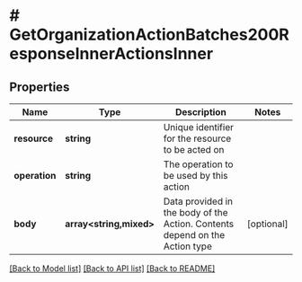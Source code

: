 # # GetOrganizationActionBatches200ResponseInnerActionsInner

## Properties

Name | Type | Description | Notes
------------ | ------------- | ------------- | -------------
**resource** | **string** | Unique identifier for the resource to be acted on |
**operation** | **string** | The operation to be used by this action |
**body** | **array<string,mixed>** | Data provided in the body of the Action. Contents depend on the Action type | [optional]

[[Back to Model list]](../../README.md#models) [[Back to API list]](../../README.md#endpoints) [[Back to README]](../../README.md)
